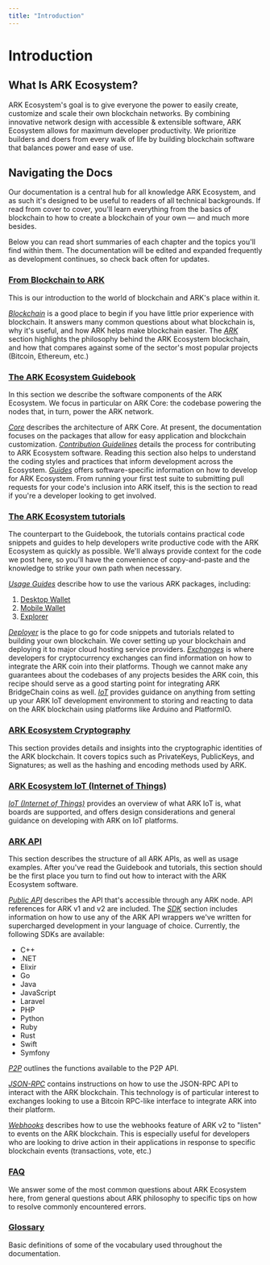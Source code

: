 ```yaml
---
title: "Introduction"
---
```


# Introduction

## What Is ARK Ecosystem?

ARK Ecosystem's goal is to give everyone the power to easily create, customize and scale their own blockchain networks. By combining innovative network design with accessible & extensible software, ARK Ecosystem allows for maximum developer productivity. We prioritize builders and doers from every walk of life by building blockchain software that balances power and ease of use.

## Navigating the Docs

Our documentation is a central hub for all knowledge ARK Ecosystem, and as such it's designed to be useful to readers of all technical backgrounds. If read from cover to cover, you'll learn everything from the basics of blockchain to how to create a blockchain of your own — and much more besides.

Below you can read short summaries of each chapter and the topics you'll find within them. The documentation will be edited and expanded frequently as development continues, so check back often for updates.

### [From Blockchain to ARK](/introduction/)

This is our introduction to the world of blockchain and ARK's place within it.

[_Blockchain_](/introduction/blockchain/) is a good place to begin if you have little prior experience with blockchain. It answers many common questions about what blockchain is, why it's useful, and how ARK helps make blockchain easier.
The [_ARK_](/introduction/ark/) section highlights the philosophy behind the ARK Ecosystem blockchain, and how that compares against some of the sector's most popular projects (Bitcoin, Ethereum, etc.)

### [The ARK Ecosystem Guidebook](/guidebook/)

In this section we describe the software components of the ARK Ecosystem. We focus in particular on ARK Core: the codebase powering the nodes that, in turn, power the ARK network.

[_Core_](/guidebook/core/) describes the architecture of ARK Core. At present, the documentation focuses on the packages that allow for easy application and blockchain customization.
[_Contribution Guidelines_](/guidebook/contribution-guidelines/) details the process for contributing to ARK Ecosystem software. Reading this section also helps to understand the coding styles and practices that inform development across the Ecosystem.
[_Guides_](/guidebook/guides/) offers software-specific information on how to develop for ARK Ecosystem. From running your first test suite to submitting pull requests for your code's inclusion into ARK itself, this is the section to read if you're a developer looking to get involved.

### [The ARK Ecosystem tutorials](/tutorials/)

The counterpart to the Guidebook, the tutorials contains practical code snippets and guides to help developers write productive code with the ARK Ecosystem as quickly as possible. We'll always provide context for the code we post here, so you'll have the convenience of copy-and-paste and the knowledge to strike your own path when necessary.

[_Usage Guides_](/tutorials/usage-guides/) describe how to use the various ARK packages, including:

1. [Desktop Wallet](/tutorials/usage-guides/how-to-use-ark-desktop-wallet.html)
2. [Mobile Wallet](/tutorials/usage-guides/how-to-use-ark-mobile-wallet.html)
3. [Explorer](/tutorials/usage-guides/how-to-use-ark-explorer.html)

[_Deployer_](/tutorials/deployer/) is the place to go for code snippets and tutorials related to building your own blockchain. We cover setting up your blockchain and deploying it to major cloud hosting service providers.
[_Exchanges_](/exchanges/) is where developers for cryptocurrency exchanges can find information on how to integrate the ARK coin into their platforms. Though we cannot make any guarantees about the codebases of any projects besides the ARK coin, this recipe should serve as a good starting point for integrating ARK BridgeChain coins as well.
[_IoT_](/tutorials/iot/) provides guidance on anything from setting up your ARK IoT development environment to storing and reacting to data on the ARK blockchain using platforms like Arduino and PlatformIO.

### [ARK Ecosystem Cryptography](/cryptography/)

This section provides details and insights into the cryptographic identities of the ARK blockchain. It covers topics such as PrivateKeys, PublicKeys, and Signatures; as well as the hashing and encoding methods used by ARK.

### [ARK Ecosystem IoT (Internet of Things)](/iot/)

[_IoT (Internet of Things)_](/iot/) provides an overview of what ARK IoT is, what boards are supported, and offers design considerations and general guidance on developing with ARK on IoT platforms.

### [ARK API](/api/)

This section describes the structure of all ARK APIs, as well as usage examples. After you've read the Guidebook and tutorials, this section should be the first place you turn to find out how to interact with the ARK Ecosystem software.

[_Public API_](/api/public/) describes the API that's accessible through any ARK node. API references for ARK v1 and v2 are included.
The [_SDK_](/sdk/) section includes information on how to use any of the ARK API wrappers we've written for supercharged development in your language of choice. Currently, the following SDKs are available:

- C++
- .NET
- Elixir
- Go
- Java
- JavaScript
- Laravel
- PHP
- Python
- Ruby
- Rust
- Swift
- Symfony

[_P2P_](/api/p2p/) outlines the functions available to the P2P API.

[_JSON-RPC_](/api/json-rpc/) contains instructions on how to use the JSON-RPC API to interact with the ARK blockchain. This technology is of particular interest to exchanges looking to use a Bitcoin RPC-like interface to integrate ARK into their platform.

[_Webhooks_](/api/webhooks/) describes how to use the webhooks feature of ARK v2 to "listen" to events on the ARK blockchain. This is especially useful for developers who are looking to drive action in their applications in response to specific blockchain events (transactions, vote, etc.)

### [FAQ](/faq/)

We answer some of the most common questions about ARK Ecosystem here, from general questions about ARK philosophy to specific tips on how to resolve commonly encountered errors.

### [Glossary](/glossary/)

Basic definitions of some of the vocabulary used throughout the documentation.
